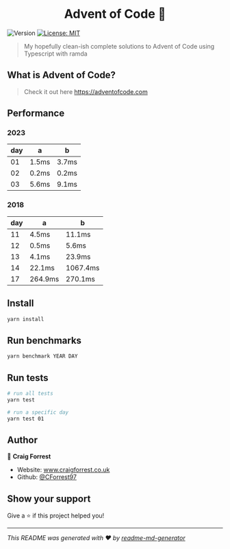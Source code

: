 <h1 align="center">Advent of Code 👋</h1>
<p>
  <img alt="Version" src="https://img.shields.io/badge/version-1.0.0-blue.svg?cacheSeconds=2592000" />
  <a href="#" target="_blank">
    <img alt="License: MIT" src="https://img.shields.io/badge/License-MIT-yellow.svg" />
  </a>
</p>

> My hopefully clean-ish complete solutions to Advent of Code using Typescript with ramda

## What is Advent of Code?

> Check it out here https://adventofcode.com

## Performance

### 2023

| day | a     | b     |
| --- | ----- | ----- |
| 01  | 1.5ms | 3.7ms |
| 02  | 0.2ms | 0.2ms |
| 03  | 5.6ms | 9.1ms |

### 2018

| day | a       | b        |
| --- | ------- | -------- |
| 11  | 4.5ms   | 11.1ms   |
| 12  | 0.5ms   | 5.6ms    |
| 13  | 4.1ms   | 23.9ms   |
| 14  | 22.1ms  | 1067.4ms |
| 17  | 264.9ms | 270.1ms  |

## Install

```sh
yarn install
```

## Run benchmarks

```sh
yarn benchmark YEAR DAY
```

## Run tests

```sh
# run all tests
yarn test

# run a specific day
yarn test 01
```

## Author

👤 **Craig Forrest**

- Website: www.craigforrest.co.uk
- Github: [@CForrest97](https://github.com/CForrest97)

## Show your support

Give a ⭐️ if this project helped you!

---

_This README was generated with ❤️ by [readme-md-generator](https://github.com/kefranabg/readme-md-generator)_
